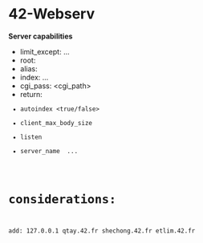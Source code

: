 # 42-Webserv


**Server capabilities**
- limit_except: <method> ...
- root: <path>
- alias: <path>
- index: <path> ...
- cgi_pass: <cgi_path>
- return: <code> <url>
- autoindex <true/false>
- client_max_body_size <number>
- listen <port>
- server_name <name> ...

# considerations:


add:
127.0.0.1       qtay.42.fr shechong.42.fr etlim.42.fr
